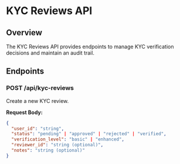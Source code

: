 # KYC Reviews API

## Overview
The KYC Reviews API provides endpoints to manage KYC verification decisions and maintain an audit trail.

## Endpoints

### POST /api/kyc-reviews
Create a new KYC review.

**Request Body:**
```json
{
  "user_id": "string",
  "status": "pending" | "approved" | "rejected" | "verified",
  "verification_level": "basic" | "enhanced",
  "reviewer_id": "string (optional)",
  "notes": "string (optional)"
}